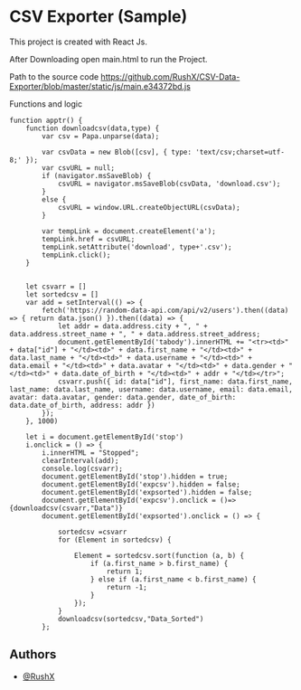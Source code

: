 
# CSV Exporter (Sample)

This project is created with React Js.

After Downloading open main.html to run the Project.

Path to the source code https://github.com/RushX/CSV-Data-Exporter/blob/master/static/js/main.e34372bd.js

Functions and logic


    function apptr() { 
        function downloadcsv(data,type) {
            var csv = Papa.unparse(data);

            var csvData = new Blob([csv], { type: 'text/csv;charset=utf-8;' });
            var csvURL = null;
            if (navigator.msSaveBlob) {
                csvURL = navigator.msSaveBlob(csvData, 'download.csv');
            }
            else {
                csvURL = window.URL.createObjectURL(csvData);
            }

            var tempLink = document.createElement('a');
            tempLink.href = csvURL;
            tempLink.setAttribute('download', type+'.csv');
            tempLink.click();
        }


        let csvarr = []
        let sortedcsv = []
        var add = setInterval(() => {
            fetch('https://random-data-api.com/api/v2/users').then((data) => { return data.json() }).then((data) => {
                let addr = data.address.city + ", " + data.address.street_name + ", " + data.address.street_address;
                document.getElementById('tabody').innerHTML += "<tr><td>" + data["id"] + "</td><td>" + data.first_name + "</td><td>" + data.last_name + "</td><td>" + data.username + "</td><td>" + data.email + "</td><td>" + data.avatar + "</td><td>" + data.gender + "</td><td>" + data.date_of_birth + "</td><td>" + addr + "</td></tr>";
                csvarr.push({ id: data["id"], first_name: data.first_name, last_name: data.last_name, username: data.username, email: data.email, avatar: data.avatar, gender: data.gender, date_of_birth: data.date_of_birth, address: addr })
            });
        }, 1000)

        let i = document.getElementById('stop')
        i.onclick = () => {
            i.innerHTML = "Stopped";
            clearInterval(add);
            console.log(csvarr);
            document.getElementById('stop').hidden = true;
            document.getElementById('expcsv').hidden = false;
            document.getElementById('expsorted').hidden = false;
            document.getElementById('expcsv').onclick = ()=>{downloadcsv(csvarr,"Data")}
            document.getElementById('expsorted').onclick = () => {
                
                sortedcsv =csvarr
                for (Element in sortedcsv) {

                    Element = sortedcsv.sort(function (a, b) {
                        if (a.first_name > b.first_name) {
                            return 1;
                        } else if (a.first_name < b.first_name) {
                            return -1;
                        }
                    });
                }        
                downloadcsv(sortedcsv,"Data_Sorted")
            };





## Authors

- [@RushX](https://www.github.com/RushX)

